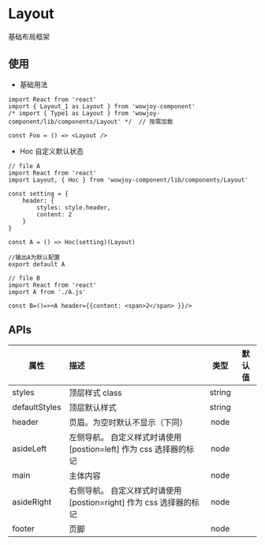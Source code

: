 # Layout

基础布局框架

## 使用

- 基础用法

```
import React from 'react'
import { Layout_1 as Layout } from 'wowjoy-component'
/* import { Type1 as Layout } from 'wowjoy-component/lib/components/Layout' */  // 按需加载

const Foo = () => <Layout />
```

- Hoc 自定义默认状态

```
// file A
import React from 'react'
import Layout, { Hoc } from 'wowjoy-component/lib/components/Layout'

const setting = {
    header: {
        styles: style.header,
        content: 2
    }
}

const A = () => Hoc(setting)(Layout)

//输出A为默认配置
export default A
```

```
// file B
import React from 'react'
import A from './A.js'

const B=()=><A header={{content: <span>2</span> }}/>
```

## APIs

| 属性          | 描述                                                                |  类型  | 默认值 |
| ------------- | :------------------------------------------------------------------ | :----: | :----: |
| styles        | 顶层样式 class                                                      | string |        |
| defaultStyles | 顶层默认样式                                                        | string |        |
| header        | 页眉。为空时默认不显示（下同）                                      |  node  |        |
| asideLeft     | 左侧导航。 自定义样式时请使用 [postion=left] 作为 css 选择器的标记  |  node  |        |
| main          | 主体内容                                                            |  node  |        |
| asideRight    | 右侧导航。 自定义样式时请使用 [postion=right] 作为 css 选择器的标记 |  node  |        |
| footer        | 页脚                                                                |  node  |        |
